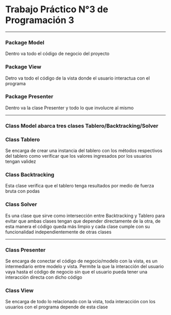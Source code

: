 # Trabajo Práctico N°3 de Programación 3 

---

### Package Model
Dentro va todo el código de negocio del proyecto

### Package View
Detro va todo el código de la vista donde el usuario interactua con el programa

### Package Presenter
Dentro va la clase Presenter y todo lo que involucre al mismo

---

### Class Model abarca tres clases Tablero/Backtracking/Solver

### Class Tablero
Se encarga de crear una instancia del tablero con los métodos respectivos del tablero como verificar que los valores ingresados por los usuarios tengan validez

### Class Backtracking
Esta clase verifica que el tablero tenga resultados por medio de fuerza bruta con podas

### Class Solver
Es una clase que sirve como intersección entre Backtracking y Tablero para evitar que ambas clases tengan que depender directamente de la otra, de esta manera el código queda más limpio y cada clase cumple con su funcionalidad independientemente de otras clases

---

### Class Presenter
Se encarga de conectar el código de negocio/modelo con la vista, es un intermediario entre modelo y vista. Permite la que la interacción del usuario vaya hasta el código de negocio sin que el usuario pueda tener una interacción directa con dicho código

### Class View
Se encarga de todo lo relacionado con la vista, toda interacción con los usuarios con el programa depende de esta clase
